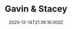 ---
title: "Gavin & Stacey"
year: 2007
date: 2020-12-14T21:36:16.000Z
permalink: /almanac/tv/2020-12-14-gavin-and-stacey/index.html
rating: 3
---
